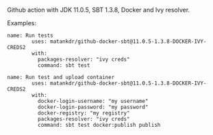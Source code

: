 
Github action with JDK 11.0.5, SBT 1.3.8, Docker and Ivy resolver.

Examples:

```$xslt
name: Run tests
        uses: matankdr/github-docker-sbt@11.0.5-1.3.8-DOCKER-IVY-CREDS2
        with:
          packages-resolver: "ivy creds"
          command: sbt test

name: Run test and upload container
        uses: matankdr/github-docker-sbt@11.0.5-1.3.8-DOCKER-IVY-CREDS2
        with:
          docker-login-username: "my username"
          docker-login-password: "my password"
          docker-registry: "my registry"
          packages-resolver: "ivy creds"
          command: sbt test docker:publish publish
```